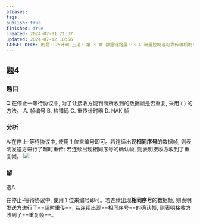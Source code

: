 ```yaml
---
aliases: 
tags: 
publish: true
finished: true
created: 2024-07-01 21:37
updated: 2024-07-12 10:56
TARGET DECK: 刷题::25计网-王道::第 3 章 数据链路层::3.4 流量控制与可靠传输机制::题4
---
```


## 题4
### 题目
Q:在停止一等待协议中, 为了让接收方能判断所收到的数据帧是否重复, 采用 ( ) 的方法。
A. 帧编号 B. 检错码 C. 重传计时器 D. NAK 帧
### 分析
A:在停止-等待协议中, 使用 1 位来编号即可。若连续出现**相同序号**的数据帧, 则表明发送方进行了超时重传; 若连续出现相同序号的确认帧, 则表明接收方收到了重复帧。
![](https://img.hwenyi.live/202407121056567.webp)
### 解
选A
<!--ID: 1720753325103-->



在停止-等待协议中, 使用 1 位来编号即可。若连续出现**相同序号**的数据帧, 则表明发送方进行了==超时重传==; 若连续出现==相同序号==的确认帧, 则表明接收方收到了==重复帧==。
<!--ID: 1720753325094-->
